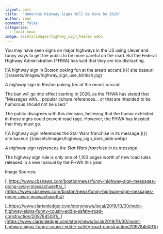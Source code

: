 ```yaml
---
layout: post
title:  "Humorous Highway Signs Will Be Gone by 2026"
author: sean
comments: false
categories:
  - local news
image: assets/images/highway_sign_header.webp
---
```


You may have seen signs on major highways in the US using clever and funny ways to get the public to be more careful on the road. But the Federal Highway Administration (FHWA) has said that they are too distracting.

![A highway sign in Boston poking fun at the area’s accent.]({{ site.baseurl }}/assets/images/highway_sign_use_blinkah.jpg)

_A highway sign in Boston poking fun at the area’s accent._

The ban will go into effect starting in 2026, as the FHWA has stated that “Messages with… popular culture references… or that are intended to be humorous should not be used.”

The public disagrees with this decision, believing that the humor exhibited in these signs could prevent road rage. However, the FHWA has insisted that they must go.

![A highway sign references the Star Wars franchise in its message.]({{ site.baseurl }}/assets/images/highway_sign_dark_side.webp)

_A highway sign references the Star Wars franchise in its message._

The highway sign rule is only one of 1,100 pages worth of new road rules released in a new manual by the FHWA this year.

Image Sources:

[_https://www.cbsnews.com/boston/news/funny-highway-sign-messages-going-away-massachusetts/_](https://www.cbsnews.com/boston/news/funny-highway-sign-messages-going-away-massachusetts/)

[_https://www.clarionledger.com/story/news/local/2019/10/30/mdot-highway-signs-funny-cousin-eddie-safety-road-construction/2097845001/_](https://www.clarionledger.com/story/news/local/2019/10/30/mdot-highway-signs-funny-cousin-eddie-safety-road-construction/2097845001/)